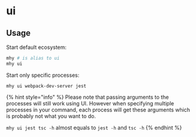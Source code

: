 # ui

## Usage

Start default ecosystem:

```bash
mhy # is alias to ui
mhy ui
```

Start only specific processes:

```text
mhy ui webpack-dev-server jest
```

{% hint style="info" %}
Please note that passing arguments to the processes will still work using UI. However when specifying multiple processes in your command, each process will get these arguments which is probably not what you want to do.

`mhy ui jest tsc -h` almost equals to `jest -h` and `tsc -h`
{% endhint %}




